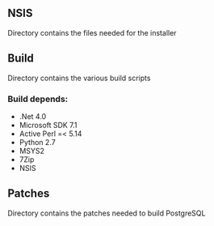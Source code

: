 ## NSIS

Directory contains the files needed for the installer 

## Build

Directory contains the various build scripts

### Build depends:
* .Net 4.0
* Microsoft SDK 7.1
* Active Perl =< 5.14
* Python 2.7
* MSYS2
* 7Zip
* NSIS

## Patches

Directory contains the patches needed to build PostgreSQL
